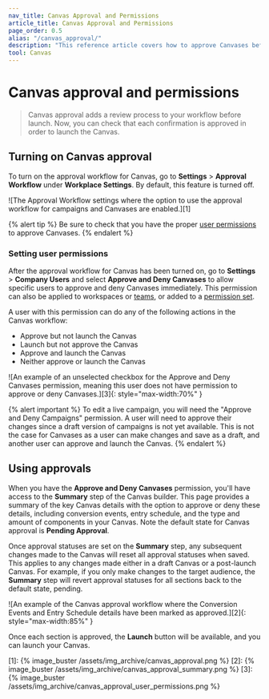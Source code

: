```yaml
---
nav_title: Canvas Approval and Permissions
article_title: Canvas Approval and Permissions 
page_order: 0.5
alias: "/canvas_approval/"
description: "This reference article covers how to approve Canvases before launch and describes related user permissions."
tool: Canvas
---
```


# Canvas approval and permissions

> Canvas approval adds a review process to your workflow before launch. Now, you can check that each confirmation is approved in order to launch the Canvas.

## Turning on Canvas approval

To turn on the approval workflow for Canvas, go to **Settings** > **Approval Workflow** under **Workplace Settings**. By default, this feature is turned off. 

![The Approval Workflow settings where the option to use the approval workflow for campaigns and Canvases are enabled.][1]

{% alert tip %}
Be sure to check that you have the proper [user permissions]({{site.baseurl}}/user_guide/administrative/manage_your_braze_users/user_permissions/) to approve Canvases.
{% endalert %}

### Setting user permissions

After the approval workflow for Canvas has been turned on, go to **Settings** > **Company Users** and select **Approve and Deny Canvases** to allow specific users to approve and deny Canvases immediately. This permission can also be applied to workspaces or [teams]({{site.baseurl}}/user_guide/administrative/app_settings/manage_your_braze_users/teams/), or added to a [permission set]({{site.baseurl}}/user_guide/administrative/app_settings/manage_your_braze_users/user_permissions/#permission-sets).

A user with this permission can do any of the following actions in the Canvas workflow:
- Approve but not launch the Canvas
- Launch but not approve the Canvas
- Approve and launch the Canvas
- Neither approve or launch the Canvas

![An example of an unselected checkbox for the Approve and Deny Canvases permission, meaning this user does not have permission to approve or deny Canvases.][3]{: style="max-width:70%" }

{% alert important %}
To edit a live campaign, you will need the "Approve and Deny Campaigns" permission. A user will need to approve their changes since a draft version of campaigns is not yet available. This is not the case for Canvases as a user can make changes and save as a draft, and another user can approve and launch the Canvas.
{% endalert %}

## Using approvals

When you have the **Approve and Deny Canvases** permission, you'll have access to the **Summary** step of the Canvas builder. This page provides a summary of the key Canvas details with the option to approve or deny these details, including conversion events, entry schedule, and the type and amount of components in your Canvas. Note the default state for Canvas approval is **Pending Approval**.

Once approval statuses are set on the **Summary** step, any subsequent changes made to the Canvas will reset all approval statuses when saved. This applies to any changes made either in a draft Canvas or a post-launch Canvas. For example, if you only make changes to the target audience, the **Summary** step will revert approval statuses for all sections back to the default state, pending.

![An example of the Canvas approval workflow where the Conversion Events and Entry Schedule details have been marked as approved.][2]{: style="max-width:85%" }

Once each section is approved, the **Launch** button will be available, and you can launch your Canvas.

[1]: {% image_buster /assets/img_archive/canvas_approval.png %}
[2]: {% image_buster /assets/img_archive/canvas_approval_summary.png %}
[3]: {% image_buster /assets/img_archive/canvas_approval_user_permissions.png %}